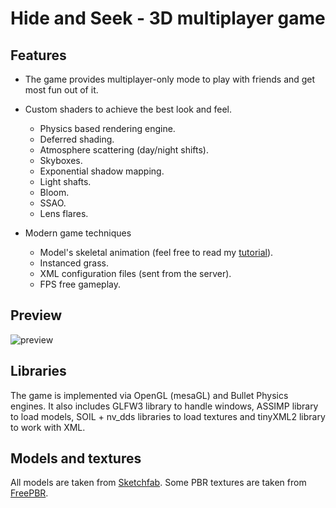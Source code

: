 # Hide and Seek - 3D multiplayer game

## Features

- The game provides multiplayer-only mode to play with friends and get most fun out of it.

- Custom shaders to achieve the best look and feel.
  - Physics based rendering engine.
  - Deferred shading.
  - Atmosphere scattering (day/night shifts).
  - Skyboxes.
  - Exponential shadow mapping.
  - Light shafts.
  - Bloom.
  - SSAO.
  - Lens flares.

- Modern game techniques
  - Model's skeletal animation (feel free to read my [tutorial](https://code-hub.org/tutorials/skeletal-animation-with-assimp-in-opengl/)).
  - Instanced grass.
  - XML configuration files (sent from the server).
  - FPS free gameplay.

## Preview

![preview](./images/preview.png?raw=true)

## Libraries

The game is implemented via OpenGL (mesaGL) and Bullet Physics engines. 
It also includes GLFW3 library to handle windows, ASSIMP library to load models, SOIL + nv_dds libraries to load textures and tinyXML2 library to work with XML.

## Models and textures

All models are taken from [Sketchfab](https://sketchfab.com/).
Some PBR textures are taken from [FreePBR](https://freepbr.com/).

